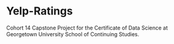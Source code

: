 # Yelp-Ratings
Cohort 14 Capstone Project for the Certificate of Data Science at Georgetown University School of Continuing Studies.
